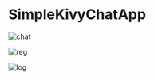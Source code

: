 # SimpleKivyChatApp

![chat](https://user-images.githubusercontent.com/73878161/179368080-773885ba-19ac-49fa-8e14-03f5a8e9b6be.jpg)


![reg](https://user-images.githubusercontent.com/73878161/179368137-fe939f7f-159e-4b22-bbc1-bb68bf1f0e1d.jpg)


![log](https://user-images.githubusercontent.com/73878161/179368138-12f3b98a-5073-4779-8aaa-7e3ad7774285.jpg)
